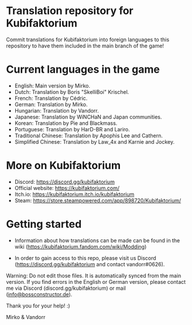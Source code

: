 # Translation repository for Kubifaktorium
Commit translations for Kubifaktorium into foreign languages to this repository to have them included in the main branch of the game!


# Current languages in the game
 * English: Main version by Mirko.
 * Dutch: Translation by Boris "SkelliBoi" Krischel.
 * French: Translation by Cédric.
 * German: Translation by Mirko.
 * Hungarian: Translation by Vandorr.
 * Japanese: Translation by WiNCHaN and Japan communities.
 * Korean: Translation by Pie and Blackmass.
 * Portuguese: Translation by HarD-BR and Lariro.
 * Traditional Chinese: Translation by Apophis Lee and Cathern.
 * Simplified Chinese: Translation by Law_4x and Karnie and Jockey.


# More on Kubifaktorium
 * Discord: https://discord.gg/kubifaktorium
 * Official website: https://kubifaktorium.com/
 * Itch.io: https://kubifaktorium.itch.io/kubifaktorium
 * Steam: https://store.steampowered.com/app/898720/Kubifaktorium/


# Getting started
* Information about how translations can be made can be found in the wiki (https://kubifaktorium.fandom.com/wiki/Modding)

* In order to gain access to this repo, please visit us Discord (https://discord.gg/kubifaktorium and contact vandorr#0626).

Warning: Do not edit those files. It is automatically synced from the main version. If you find errors in the English or German version, please contact me via Discord (discord.gg/kubifaktorium) or mail (info@bossconstructor.de).

Thank you for your help! :)

 Mirko & Vandorr
